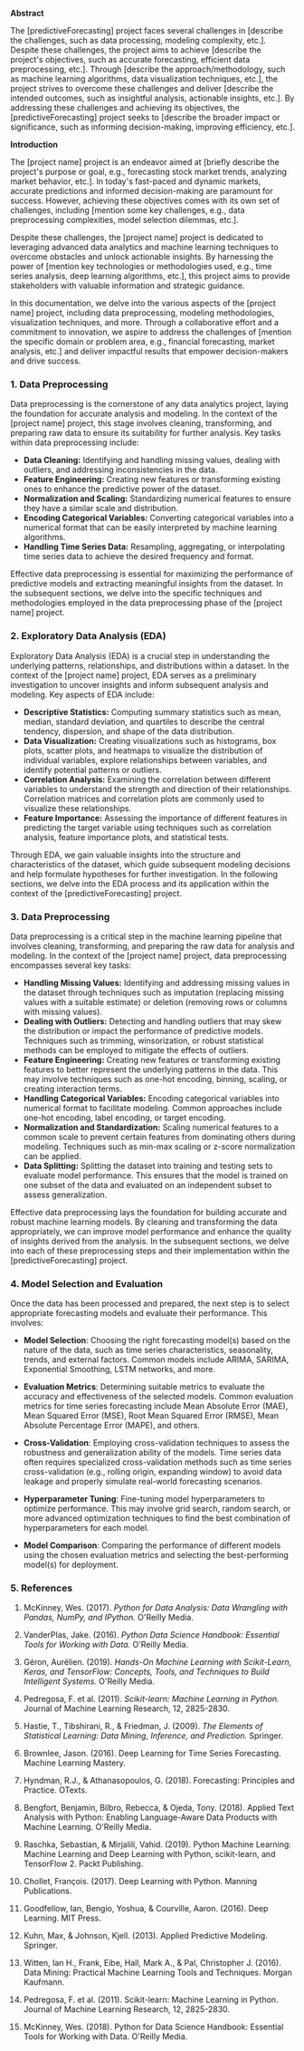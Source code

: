 **Abstract**

The [predictiveForecasting] project faces several challenges in [describe the challenges, such as data processing, modeling complexity, etc.]. Despite these challenges, the project aims to achieve [describe the project's objectives, such as accurate forecasting, efficient data preprocessing, etc.]. Through [describe the approach/methodology, such as machine learning algorithms, data visualization techniques, etc.], the project strives to overcome these challenges and deliver [describe the intended outcomes, such as insightful analysis, actionable insights, etc.]. By addressing these challenges and achieving its objectives, the [predictiveForecasting] project seeks to [describe the broader impact or significance, such as informing decision-making, improving efficiency, etc.].


**Introduction**

The [project name] project is an endeavor aimed at [briefly describe the project's purpose or goal, e.g., forecasting stock market trends, analyzing market behavior, etc.]. In today's fast-paced and dynamic markets, accurate predictions and informed decision-making are paramount for success. However, achieving these objectives comes with its own set of challenges, including [mention some key challenges, e.g., data preprocessing complexities, model selection dilemmas, etc.].

Despite these challenges, the [project name] project is dedicated to leveraging advanced data analytics and machine learning techniques to overcome obstacles and unlock actionable insights. By harnessing the power of [mention key technologies or methodologies used, e.g., time series analysis, deep learning algorithms, etc.], this project aims to provide stakeholders with valuable information and strategic guidance.

In this documentation, we delve into the various aspects of the [project name] project, including data preprocessing, modeling methodologies, visualization techniques, and more. Through a collaborative effort and a commitment to innovation, we aspire to address the challenges of [mention the specific domain or problem area, e.g., financial forecasting, market analysis, etc.] and deliver impactful results that empower decision-makers and drive success.

### 1. Data Preprocessing

Data preprocessing is the cornerstone of any data analytics project, laying the foundation for accurate analysis and modeling. In the context of the [project name] project, this stage involves cleaning, transforming, and preparing raw data to ensure its suitability for further analysis. Key tasks within data preprocessing include:

- **Data Cleaning:** Identifying and handling missing values, dealing with outliers, and addressing inconsistencies in the data.
- **Feature Engineering:** Creating new features or transforming existing ones to enhance the predictive power of the dataset.
- **Normalization and Scaling:** Standardizing numerical features to ensure they have a similar scale and distribution.
- **Encoding Categorical Variables:** Converting categorical variables into a numerical format that can be easily interpreted by machine learning algorithms.
- **Handling Time Series Data:** Resampling, aggregating, or interpolating time series data to achieve the desired frequency and format.

Effective data preprocessing is essential for maximizing the performance of predictive models and extracting meaningful insights from the dataset. In the subsequent sections, we delve into the specific techniques and methodologies employed in the data preprocessing phase of the [project name] project.

### 2. Exploratory Data Analysis (EDA)

Exploratory Data Analysis (EDA) is a crucial step in understanding the underlying patterns, relationships, and distributions within a dataset. In the context of the [project name] project, EDA serves as a preliminary investigation to uncover insights and inform subsequent analysis and modeling. Key aspects of EDA include:

- **Descriptive Statistics:** Computing summary statistics such as mean, median, standard deviation, and quartiles to describe the central tendency, dispersion, and shape of the data distribution.
- **Data Visualization:** Creating visualizations such as histograms, box plots, scatter plots, and heatmaps to visualize the distribution of individual variables, explore relationships between variables, and identify potential patterns or outliers.
- **Correlation Analysis:** Examining the correlation between different variables to understand the strength and direction of their relationships. Correlation matrices and correlation plots are commonly used to visualize these relationships.
- **Feature Importance:** Assessing the importance of different features in predicting the target variable using techniques such as correlation analysis, feature importance plots, and statistical tests.

Through EDA, we gain valuable insights into the structure and characteristics of the dataset, which guide subsequent modeling decisions and help formulate hypotheses for further investigation. In the following sections, we delve into the EDA process and its application within the context of the [predictiveForecasting] project.

### 3. Data Preprocessing

Data preprocessing is a critical step in the machine learning pipeline that involves cleaning, transforming, and preparing the raw data for analysis and modeling. In the context of the [project name] project, data preprocessing encompasses several key tasks:

- **Handling Missing Values:** Identifying and addressing missing values in the dataset through techniques such as imputation (replacing missing values with a suitable estimate) or deletion (removing rows or columns with missing values).
- **Dealing with Outliers:** Detecting and handling outliers that may skew the distribution or impact the performance of predictive models. Techniques such as trimming, winsorization, or robust statistical methods can be employed to mitigate the effects of outliers.
- **Feature Engineering:** Creating new features or transforming existing features to better represent the underlying patterns in the data. This may involve techniques such as one-hot encoding, binning, scaling, or creating interaction terms.
- **Handling Categorical Variables:** Encoding categorical variables into numerical format to facilitate modeling. Common approaches include one-hot encoding, label encoding, or target encoding.
- **Normalization and Standardization:** Scaling numerical features to a common scale to prevent certain features from dominating others during modeling. Techniques such as min-max scaling or z-score normalization can be applied.
- **Data Splitting:** Splitting the dataset into training and testing sets to evaluate model performance. This ensures that the model is trained on one subset of the data and evaluated on an independent subset to assess generalization.

Effective data preprocessing lays the foundation for building accurate and robust machine learning models. By cleaning and transforming the data appropriately, we can improve model performance and enhance the quality of insights derived from the analysis. In the subsequent sections, we delve into each of these preprocessing steps and their implementation within the [predictiveForecasting] project.

### 4. Model Selection and Evaluation

Once the data has been processed and prepared, the next step is to select appropriate forecasting models and evaluate their performance. This involves:

- **Model Selection**: Choosing the right forecasting model(s) based on the nature of the data, such as time series characteristics, seasonality, trends, and external factors. Common models include ARIMA, SARIMA, Exponential Smoothing, LSTM networks, and more.
  
- **Evaluation Metrics**: Determining suitable metrics to evaluate the accuracy and effectiveness of the selected models. Common evaluation metrics for time series forecasting include Mean Absolute Error (MAE), Mean Squared Error (MSE), Root Mean Squared Error (RMSE), Mean Absolute Percentage Error (MAPE), and others.
  
- **Cross-Validation**: Employing cross-validation techniques to assess the robustness and generalization ability of the models. Time series data often requires specialized cross-validation methods such as time series cross-validation (e.g., rolling origin, expanding window) to avoid data leakage and properly simulate real-world forecasting scenarios.
  
- **Hyperparameter Tuning**: Fine-tuning model hyperparameters to optimize performance. This may involve grid search, random search, or more advanced optimization techniques to find the best combination of hyperparameters for each model.

- **Model Comparison**: Comparing the performance of different models using the chosen evaluation metrics and selecting the best-performing model(s) for deployment.

### 5. References

1. McKinney, Wes. (2017). *Python for Data Analysis: Data Wrangling with Pandas, NumPy, and IPython.* O'Reilly Media.
2. VanderPlas, Jake. (2016). *Python Data Science Handbook: Essential Tools for Working with Data.* O'Reilly Media.
3. Géron, Aurélien. (2019). *Hands-On Machine Learning with Scikit-Learn, Keras, and TensorFlow: Concepts, Tools, and Techniques to Build Intelligent Systems.* O'Reilly Media.
4. Pedregosa, F. et al. (2011). *Scikit-learn: Machine Learning in Python.* Journal of Machine Learning Research, 12, 2825-2830.
5. Hastie, T., Tibshirani, R., & Friedman, J. (2009). *The Elements of Statistical Learning: Data Mining, Inference, and Prediction.* Springer.

6. Brownlee, Jason. (2016). Deep Learning for Time Series Forecasting. Machine Learning Mastery.
7. Hyndman, R.J., & Athanasopoulos, G. (2018). Forecasting: Principles and Practice. OTexts.
8. Bengfort, Benjamin, Bilbro, Rebecca, & Ojeda, Tony. (2018). Applied Text Analysis with Python: Enabling Language-Aware Data Products with Machine Learning. O'Reilly Media.
9. Raschka, Sebastian, & Mirjalili, Vahid. (2019). Python Machine Learning: Machine Learning and Deep Learning with Python, scikit-learn, and TensorFlow 2. Packt Publishing.
10. Chollet, François. (2017). Deep Learning with Python. Manning Publications.
11. Goodfellow, Ian, Bengio, Yoshua, & Courville, Aaron. (2016). Deep Learning. MIT Press.
12. Kuhn, Max, & Johnson, Kjell. (2013). Applied Predictive Modeling. Springer.
13. Witten, Ian H., Frank, Eibe, Hall, Mark A., & Pal, Christopher J. (2016). Data Mining: Practical Machine Learning Tools and Techniques. Morgan Kaufmann.
14. Pedregosa, F. et al. (2011). Scikit-learn: Machine Learning in Python. Journal of Machine Learning Research, 12, 2825-2830.
15. McKinney, Wes. (2018). Python for Data Science Handbook: Essential Tools for Working with Data. O'Reilly Media.